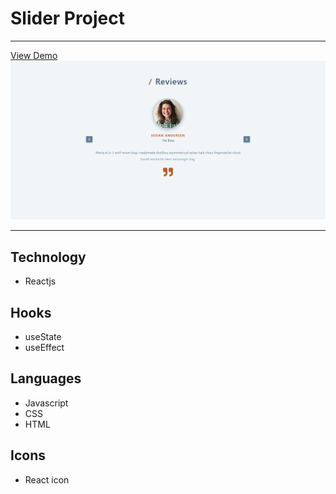 # Slider Project

---

[View Demo](https://sliderproj.netlify.com)
![Slider Project](/public/slider-preview.png)

---

## Technology

- Reactjs

## Hooks

- useState
- useEffect

## Languages

- Javascript
- CSS
- HTML

## Icons

- React icon
